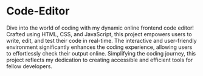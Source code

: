 # Code-Editor
 Dive into the world of coding with my dynamic online frontend code editor! Crafted using HTML, CSS, and JavaScript, this project empowers users to write, edit, and test their code in real-time. The interactive and user-friendly environment significantly enhances the coding experience, allowing users to effortlessly check their output online. Simplifying the coding journey, this project reflects my dedication to creating accessible and efficient tools for fellow developers.

